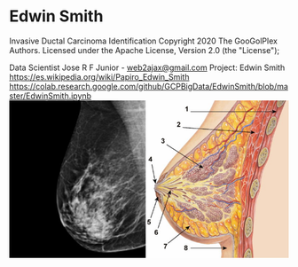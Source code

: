 # Edwin Smith
Invasive Ductal Carcinoma Identification
Copyright 2020 The GooGolPlex Authors. Licensed under the Apache License, Version 2.0 (the "License");

Data Scientist Jose R F Junior - web2ajax@gmail.com
Project: Edwin Smith https://es.wikipedia.org/wiki/Papiro_Edwin_Smith
https://colab.research.google.com/github/GCPBigData/EdwinSmith/blob/master/EdwinSmith.ipynb
![](mama.jpg)
